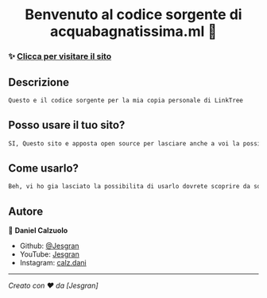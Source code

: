 <h1 align="center">Benvenuto al codice sorgente di acquabagnatissima.ml 👋</h1>


### ✨ [Clicca per visitare il sito](https://acquabagnatissima.ml)

## Descrizione

```sh
Questo e il codice sorgente per la mia copia personale di LinkTree
```

## Posso usare il tuo sito?

```sh
SI, Questo sito e apposta open source per lasciare anche a voi la possibilita di fare un portafolio personlale
```

## Come usarlo?

```sh
Beh, vi ho gia lasciato la possibilita di usarlo dovrete scoprire da soli come personalizzarlo ;)
```

## Autore

👤 **Daniel Calzuolo**

* Github: [@Jesgran](https://github.com/Jesgran)
* YouTube: [Jesgran](https://www.youtube.com/channel/UC3EKMFcv4QF3Tz8WM78BTAg)
* Instagram: [calz.dani](https://www.instagram.com/calz.dani)

***
_Creato con ❤️ da [Jesgran]_
